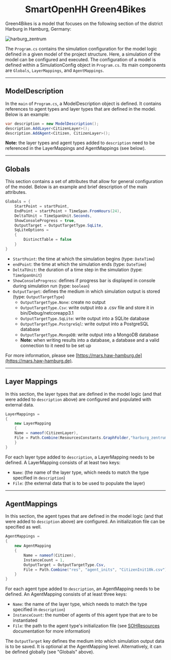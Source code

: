 <h1 align="center">SmartOpenHH Green4Bikes</h1>

Green4Bikes is a model that focuses on the following section of the district Harburg in Hamburg, Germany:

![harburg_zentrum](../../Documentation/images/docu/harburg_zentrum.PNG)

The `Program.cs` contains the simulation configuration for the model logic defined in a given model of the project structure. Here, a simulation of the model can be configured and executed. The configuration of a model is defined within a SimulationConfig object in `Program.cs`. Its main components are `Globals`, `LayerMappings`, and `AgentMappings`.

___

## ModelDescription

In the `main` of `Program.cs`, a ModelDescription object is defined. It contains references to agent types and layer types that are defined in the model. Below is an example:

```c#
var description = new ModelDescription();
description.AddLayer<CitizenLayer>();
description.AddAgent<Citizen, CitizenLayer>();
```

**Note:** the layer types and agent types added to `description` need to be referenced in the LayerMappings and AgentMappings (see below).

___

## Globals

This section contains a set of attributes that allow for general configuration of the model. Below is an example and brief description of the main attributes.

```C#
Globals = {
    StartPoint = startPoint,
    EndPoint = startPoint + TimeSpan.FromHours(24),
    DeltaTUnit = TimeSpanUnit.Seconds,
    ShowConsoleProgress = true,
    OutputTarget = OutputTargetType.SqLite,
    SqLiteOptions =
    {
        DistinctTable = false
    }
}
```

* `StartPoint`: the time at which the simulation begins (type: `DateTime`)
* `endPoint`: the time at which the simulation ends (type: `DateTime`)
* `DeltaTUnit`: the duration of a time step in the simulation (type: `TimeSpanUnit`)
* `ShowConsoleProgress`: defines if progress bar is displayed in console during simulation run (type: `boolean`)
* `OutputTarget`: defines the medium in which simulation output is stored (type: `OutputTargetType`)
  * `OutputTargetType.None`: create no output
  * `OutputTargetType.Csv`: write output into a .csv file and store it in bin/Debug/netcoreapp3.1
  * `OutputTargetType.SqLite`: write output into a SQLite database
  * `OutputTargetType.PostgreSql`: write output into a PostgreSQL database
  * `OutputTargetType.MongoDB`: write output into a MongoDB database
  * **Note:** when writing results into a database, a database and a valid connection to it need to be set up

For more information, please see [https://mars.haw-hamburg.de](https://mars.haw-hamburg.de).

___

## Layer Mappings

In this section, the layer types that are defined in the model logic (and that were added to `description` above) are configured and populated with external data. 

```c#
LayerMappings =
{
    new LayerMapping
    {
    Name = nameof(CitizenLayer),
	File = Path.Combine(ResourcesConstants.GraphFolder,"harburg_zentrum_walk_graph.graphml")
	}
}
```

For each layer type added to `description`, a LayerMapping needs to be defined. A LayerMapping consists of at least two keys:

* `Name`: (the name of the layer type, which needs to match the type specified in `description`)
* `File`: (the external data that is to be used to populate the layer)

___

## AgentMappings

In this section, the agent types that are defined in the model logic (and that were added to `desciption` above) are configured. An initialization file can be specified as well.

```c#
AgentMappings =
{
    new AgentMapping
    {
        Name = nameof(Citizen),
        InstanceCount = 1,
        OutputTarget = OutputTargetType.Csv,
        File = Path.Combine("res", "agent_inits", "CitizenInit10k.csv")
	}
}
```

For each agent type added to `description`, an AgentMapping needs to be defined. An AgentMapping consists of at least three keys:

* `Name`: the name of the layer type, which needs to match the type specified in `description`)
* `InstanceCount`: the number of agents of this agent type that are to be instantiated
* `File`: the path to the agent type's initialization file (see [SOHResources](../SOHResources/README.md) documentation for more information)

The `OutputTarget` key defines the medium into which simulation output data is to be saved. It is optional at the AgentMapping level. Alternatively, it can be defined globally (see "Globals" above).